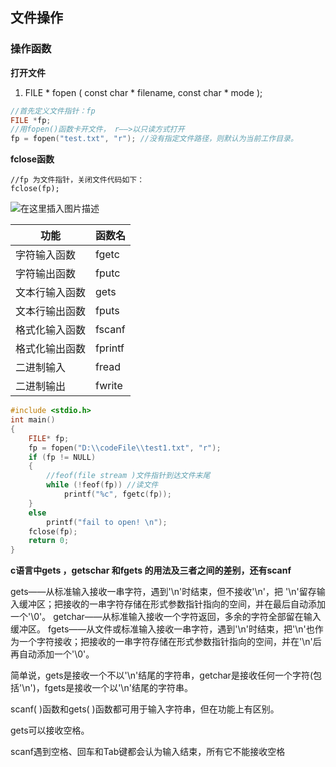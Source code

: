 ##  文件操作

### 操作函数

**打开文件**

1. FILE * fopen ( const char * filename, const char * mode );

```c
//首先定义文件指针：fp
FILE *fp;
//用fopen()函数卡开文件， r——>以只读方式打开
fp = fopen("test.txt", "r"); //没有指定文件路径，则默认为当前工作目录。

```

**fclose函数**

```
//fp 为文件指针，关闭文件代码如下：
fclose(fp);
```

![在这里插入图片描述](http://img.wqkenqing.ren/typora_img/watermark,type_d3F5LXplbmhlaQ,shadow_50,text_Q1NETiBA5pyo5ZSQ5p6d,size_20,color_FFFFFF,t_70,g_se,x_16.png)



| 功能           | 函数名  |
| -------------- | ------- |
| 字符输入函数   | fgetc   |
| 字符输出函数   | fputc   |
| 文本行输入函数 | gets    |
| 文本行输出函数 | fputs   |
| 格式化输入函数 | fscanf  |
| 格式化输出函数 | fprintf |
| 二进制输入     | fread   |
| 二进制输出     | fwrite  |

```c
#include <stdio.h>
int main()
{
    FILE* fp;
    fp = fopen("D:\\codeFile\\test1.txt", "r");
    if (fp != NULL)
    {
        //feof(file stream )文件指针到达文件末尾
        while (!feof(fp)) //读文件
            printf("%c", fgetc(fp));
    }
    else
        printf("fail to open! \n");
    fclose(fp);
    return 0;
}
```

**c语言中gets ，getschar 和fgets 的用法及三者之间的差别，还有scanf**

gets——从标准输入接收一串字符，遇到'\n'时结束，但不接收'\n'，把 '\n'留存输入缓冲区；把接收的一串字符存储在形式参数指针指向的空间，并在最后自动添加一个'\0'。
getchar——从标准输入接收一个字符返回，多余的字符全部留在输入缓冲区。
fgets——从文件或标准输入接收一串字符，遇到'\n'时结束，把'\n'也作为一个字符接收；把接收的一串字符存储在形式参数指针指向的空间，并在'\n'后再自动添加一个'\0'。

简单说，gets是接收一个不以'\n'结尾的字符串，getchar是接收任何一个字符(包括'\n')，fgets是接收一个以'\n'结尾的字符串。

scanf( )函数和gets( )函数都可用于输入字符串，但在功能上有区别。

gets可以接收空格。

scanf遇到空格、回车和Tab键都会认为输入结束，所有它不能接收空格







